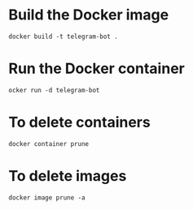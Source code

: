 # Build the Docker image
```docker build -t telegram-bot .```

# Run the Docker container
```ocker run -d telegram-bot```

# To delete containers

```docker container prune```

# To delete images

```docker image prune -a```
